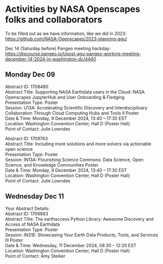 # Activities by NASA Openscapes folks and collaborators

To be filled out as we have information, like we did in 2023: https://github.com/NASA-Openscapes/2023-planning-agu/

Dec 14 (Saturday before) Pangeo meeting hackday: https://discourse.pangeo.io/t/post-agu-pangeo-working-meeting-december-14-2024-in-washington-dc/4440

## Monday Dec 09

Abstract ID: 1708480  
Abstract Title: Supporting NASA Earthdata users in the Cloud: NASA Openscapes JupyterHub and User Onboarding & Fledging  
Presentation Type: Poster  
Session: U13A: Accelerating Scientific Discovery and Interdisciplinary Collaboration Through Cloud Computing Hubs and Tools II Poster  
Date & Time: Monday, 9 December 2024, 13:40 – 17:30 EST  
Location:  Washington Convention Center, Hall D (Poster Hall)  
Point of Contact: Julie Lowndes

Abstract ID: 1709763  
Abstract Title: Including more solutions and more solvers via actionable open science  
Presentation Type: Poster  
Session: IN13A: Flourishing Science Commons: Data Science, Open Science, and Knowledge Communities Poster  
Date & Time: Monday, 9 December 2024, 13:40 – 17:30 EST  
Location:  Washington Convention Center, Hall D (Poster Hall)  
Point of Contact: Julie Lowndes

## Wednesday Dec 11

Your Abstract Details:  
Abstract ID: 1706883  
Abstract Title: The earthaccess Python Library: Awesome Discovery and Access of NASA Earthdata  
Presentation Type: Poster  
Session: IN31E: Showcasing Your Earth Data Products, Tools, and Services III Poster  
Date & Time: Wednesday, 11 December 2024, 08:30 – 12:20 EST  
Location:  Washington Convention Center, Hall D (Poster Hall)  
Point of Contact: Amy Steiker
